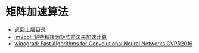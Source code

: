 # 矩阵加速算法

* [返回上层目录](../model-deployment.md)
* [im2col: 将卷积转为矩阵乘法来加速计算](im2col/im2col.md)
* [winograd: Fast Algorithms for Convolutional Neural Networks CVPR2016](winograd/Fast-Algorithms-for-Convolutional-Neural-Networks.md)



